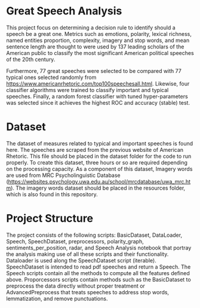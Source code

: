 # Great Speech Analysis
This project focus on determining a decision rule to identify should a speech be a great one. Metrics such as emotions, polarity, lexical richness, named entities proportion, complexity, imagery and stop words, and mean sentence length are thought to were used by 137 leading scholars of the American public to classify the most significant American political speeches of the 20th century. 

Furthermore, 77 great speeches were selected to be compared with 77 typical ones selected randomly from https://www.americanrhetoric.com/top100speechesall.html. Likewise, four classifier algorithms were trained to classify important and typical speeches. Finally, a random forest classifier with tuned hyper-parameters was selected since it achieves the highest ROC and accuracy (stable) test.

# Dataset

The dataset of measures related to typical and important speeches is found here. The speeches are scraped from the previous website of American Rhetoric. This file should be placed in the dataset folder for the code to run properly. To create this dataset, three hours or so are required depending on the processing capacity. As a component of this dataset, Imagery words are used from MRC Psycholinguistic Database (https://websites.psychology.uwa.edu.au/school/mrcdatabase/uwa_mrc.htm). The imagery words dataset should be placed in the resources folder, which is also found in this repository.


# Project Structure

The project consists of the following scripts:  BasicDataset, DataLoader, Speech, SpeechDataset, preprocessors, polarity_graph, sentiments_per_position, radar, and Speech Analysis notebook that portray the analysis making use of all these scripts and their functionality. Dataloader is used along the SpeechDataset script (iterable). SpeechDataset is intended to read pdf speeches and return a Speech. The Speech scripts contain all the methods to compute all the features defined above. Proporcessors scripts contain methods such as the BasicDataset to preprocess the data directly without proper treatment or AdvancedPreprocess that treats speeches to address stop words,  lemmatization, and remove punctuations. 
